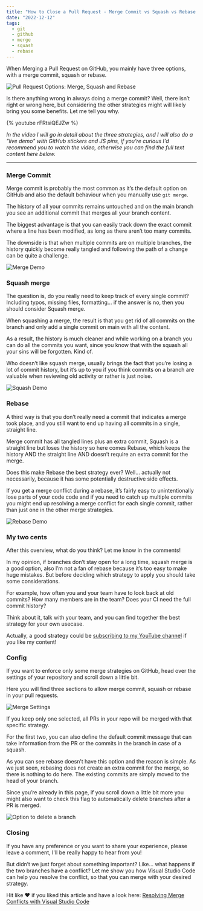 ```yaml
---
title: "How to Close a Pull Request - Merge Commit vs Squash vs Rebase on GitHub"
date: "2022-12-12"
tags:
  - git
  - github
  - merge
  - squash
  - rebase
---
```


When Merging a Pull Request on GitHub, you mainly have three options, with a merge commit, squash or rebase.

![Pull Request Options: Merge, Squash and Rebase](./merge-options.png)

Is there anything wrong in always doing a merge commit? Well, there isn’t right or wrong here, but considering the other strategies might will likely bring you some benefits. Let me tell you why.

{% youtube rFRtsiQEJZw %}

_In the video I will go in detail about the three strategies, and I will also do a "live demo" with GitHub stickers and JS pins, if you're curious I'd recommend you to watch the video, otherwise you can find the full text content here below._

---

### Merge Commit

Merge commit is probably the most common as it’s the default option on GitHub and also the default behaviour when you manually use `git merge`.

The history of all your commits remains untouched and on the main branch you see an additional commit that merges all your branch content.

The biggest advantage is that you can easily track down the exact commit where a line has been modified, as long as there aren’t too many commits.

The downside is that when multiple commits are on multiple branches, the history quickly become really tangled and following the path of a change can be quite a challenge.

![Merge Demo](./merge.png)

### Squash merge

The question is, do you really need to keep track of every single commit? Including typos, missing files, formatting… if the answer is no, then you should consider Squash merge.

When squashing a merge, the result is that you get rid of all commits on the branch and only add a single commit on main with all the content.

As a result, the history is much cleaner and while working on a branch you can do all the commits you want, since you know that with the squash all your sins will be forgotten. Kind of.

Who doesn’t like squash merge, usually brings the fact that you’re losing a lot of commit history, but it’s up to you if you think commits on a branch are valuable when reviewing old activity or rather is just noise.

![Squash Demo](./squash.png)

### Rebase

A third way is that you don’t really need a commit that indicates a merge took place, and you still want to end up having all commits in a single, straight line.

Merge commit has all tangled lines plus an extra commit, Squash is a straight line but loses the history so here comes Rebase, which keeps the history AND the straight line AND doesn’t require an extra commit for the merge.

Does this make Rebase the best strategy ever? Well... actually not necessarily, because it has some potentially destructive side effects.

If you get a merge conflict during a rebase, it’s fairly easy to unintentionally lose parts of your code code and if you need to catch up multiple commits you might end up resolving a merge conflict for each single commit, rather than just one in the other merge strategies.

![Rebase Demo](./rebase.png)

### My two cents

After this overview, what do you think? Let me know in the comments!

In my opinion, if branches don’t stay open for a long time, squash merge is a good option, also I’m not a fan of rebase because it’s too easy to make huge mistakes. But before deciding which strategy to apply you should take some considerations.

For example, how often you and your team have to look back at old commits? How many members are in the team? Does your CI need the full commit history?

Think about it, talk with your team, and you can find together the best strategy for your own usecase.

Actually, a good strategy could be [subscribing to my YouTube channel](https://www.youtube.com/channel/UC-KqnO3ez7vF-kyIQ_22rdA?sub_confirmation=1) if you like my content!

### Config

If you want to enforce only some merge strategies on GitHub, head over the settings of your repository and scroll down a little bit.

Here you will find three sections to allow merge commit, squash or rebase in your pull requests.

![Merge Settings](./merge-settings.png)

If you keep only one selected, all PRs in your repo will be merged with that specific strategy.

For the first two, you can also define the default commit message that can take information from the PR or the commits in the branch in case of a squash.

As you can see rebase doesn’t have this option and the reason is simple. As we just seen, rebasing does not create an extra commit for the merge, so there is nothing to do here. The existing commits are simply moved to the head of your branch.

Since you’re already in this page, if you scroll down a little bit more you might also want to check this flag to automatically delete branches after a PR is merged.

![Option to delete a branch](./delete-branch.png)

### Closing

If you have any preference or you want to share your experience, please leave a comment, I'll be really happy to hear from you!

But didn’t we just forget about something important? Like… what happens if the two branches have a conflict? Let me show you how Visual Studio Code can help you resolve the conflict, so that you can merge with your desired strategy.

Hit like ❤️ if you liked this article and have a look here: [Resolving Merge Conflicts with Visual Studio Code](/merge-conflict-vscode)
